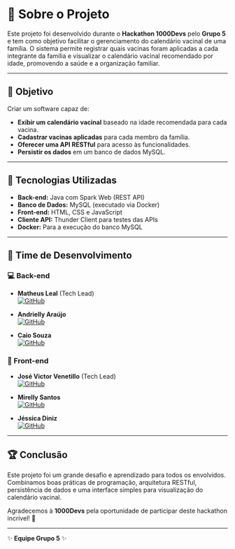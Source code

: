 # 📌 Sobre o Projeto

Este projeto foi desenvolvido durante o **Hackathon 1000Devs** pelo **Grupo 5** e tem como objetivo facilitar o gerenciamento do calendário vacinal de uma família. O sistema permite registrar quais vacinas foram aplicadas a cada integrante da família e visualizar o calendário vacinal recomendado por idade, promovendo a saúde e a organização familiar.

---

## 🎯 Objetivo

Criar um software capaz de:

- **Exibir um calendário vacinal** baseado na idade recomendada para cada vacina.
- **Cadastrar vacinas aplicadas** para cada membro da família.
- **Oferecer uma API RESTful** para acesso às funcionalidades.
- **Persistir os dados** em um banco de dados MySQL.

---

## 🚀 Tecnologias Utilizadas

- **Back-end:** Java com Spark Web (REST API)
- **Banco de Dados:** MySQL (executado via Docker)
- **Front-end:** HTML, CSS e JavaScript
- **Cliente API:** Thunder Client para testes das APIs
- **Docker:** Para a execução do banco MySQL

---

## 👥 Time de Desenvolvimento

### 💻 Back-end

- **Matheus Leal** (Tech Lead)  
  [![GitHub](https://img.shields.io/badge/GitHub-Matheus_Leal-blue?style=flat-square&logo=github)](https://github.com/llealdev)

- **Andrielly Araújo**  
  [![GitHub](https://img.shields.io/badge/GitHub-Andrielly_Araújo-blue?style=flat-square&logo=github)](https://github.com/andrypsa)

- **Caio Souza**  
  [![GitHub](https://img.shields.io/badge/GitHub-Caio_Souza-blue?style=flat-square&logo=github)](https://github.com/GroovyCircle)

### 🎨 Front-end

- **José Victor Venetillo** (Tech Lead)  
  [![GitHub](https://img.shields.io/badge/GitHub-José_Victor_Venetillo-blue?style=flat-square&logo=github)](https://github.com/vvenetillo)

- **Mirelly Santos**  
  [![GitHub](https://img.shields.io/badge/GitHub-Mirelly_Santos-blue?style=flat-square&logo=github)](https://github.com/mirellyaraujo)

- **Jéssica Diniz**  
  [![GitHub](https://img.shields.io/badge/GitHub-Jéssica_Diniz-blue?style=flat-square&logo=github)](https://github.com/Jessica97D)

---

## 🏆 Conclusão

Este projeto foi um grande desafio e aprendizado para todos os envolvidos. Combinamos boas práticas de programação, arquitetura RESTful, persistência de dados e uma interface simples para visualização do calendário vacinal.

Agradecemos à **1000Devs** pela oportunidade de participar deste hackathon incrível! 🚀

---

✨ **Equipe Grupo 5** ✨